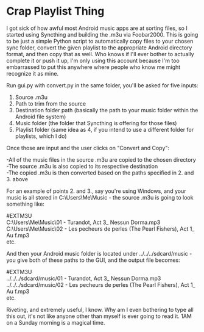 # Crap Playlist Thing

I got sick of how awful most Android music apps are at sorting files, so I started using Syncthing and building the .m3u via Foobar2000. This is going to be just a simple Python script to automatically copy files to your chosen sync folder, convert the given playlist to the appropriate Android directory format, and then copy that as well. Who knows if I'll ever bother to actually complete it or push it up, I'm only using this account because I'm too embarrassed to put this anywhere where people who know me might recognize it as mine.

Run gui.py with convert.py in the same folder, you'll be asked for five inputs:

1. Source .m3u
2. Path to trim from the source
3. Destination folder path (basically the path to your music folder within the Android file system)
4. Music folder (the folder that Syncthing is offering for those files)
5. Playlist folder (same idea as 4, if you intend to use a different folder for playlists, which I do)

Once those are input and the user clicks on "Convert and Copy":

-All of the music files in the source .m3u are copied to the chosen directory  
-The source .m3u is also copied to its respective destination  
-The copied .m3u is then converted based on the paths specified in 2. and 3. above  

For an example of points 2. and 3., say you're using Windows, and your music is all stored in C:\Users\Me\Music - the source .m3u is going to look something like:

#EXTM3U  
C:\Users\Me\Music\01 - Turandot, Act 3_ Nessun Dorma.mp3  
C:\Users\Me\Music\02 - Les pecheurs de perles (The Pearl Fishers), Act 1_ Au f.mp3  
etc.

And then your Android music folder is located under ../../../sdcard/music - you give both of these paths to the GUI, and the output file becomes:

#EXTM3U  
../../../sdcard/music/01 - Turandot, Act 3_ Nessun Dorma.mp3  
../../../sdcard/music/02 - Les pecheurs de perles (The Pearl Fishers), Act 1_ Au f.mp3  
etc.

Riveting, and extremely useful, I know. Why am I even bothering to type all this out, it's not like anyone other than myself is ever going to read it. 1AM on a Sunday morning is a magical time. 
